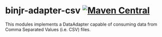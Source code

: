 # binjr-adapter-csv [![Maven Central](https://img.shields.io/maven-central/v/eu.binjr/binjr-adapter-csv.svg?label=Maven%20Central)](https://search.maven.org/search?q=g:%22eu.binjr%22%20AND%20a:%22binjr-adapter-csv%22)

This modules implements a DataAdapter capable of consuming data from Comma Separated Values (i.e. CSV) files.